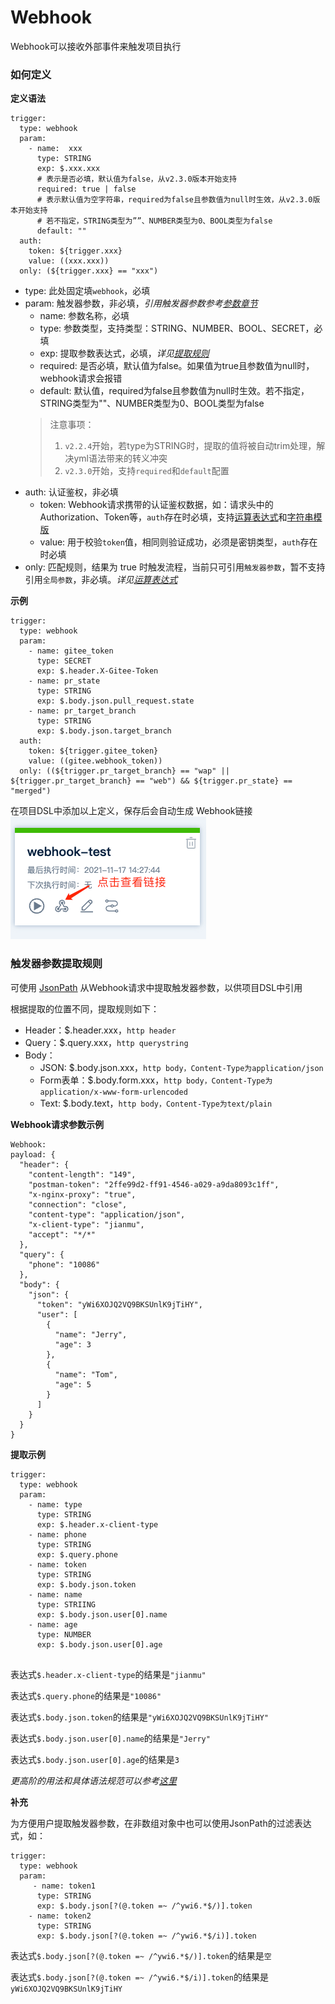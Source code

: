 # Webhook

Webhook可以接收外部事件来触发项目执行

### 如何定义

**定义语法**
```
trigger:
  type: webhook
  param:
    - name:  xxx
      type: STRING
      exp: $.xxx.xxx
      # 表示是否必填，默认值为false，从v2.3.0版本开始支持
      required: true | false
      # 表示默认值为空字符串，required为false且参数值为null时生效，从v2.3.0版本开始支持
      # 若不指定，STRING类型为””、NUMBER类型为0、BOOL类型为false
      default: ""
  auth: 
    token: ${trigger.xxx}
    value: ((xxx.xxx))
  only: (${trigger.xxx} == "xxx")
```
* type: 此处固定填`webhook`，必填
* param: 触发器参数，非必填，*引用触发器参数参考[参数章节](vars.md)*
    * name: 参数名称，必填
    * type: 参数类型，支持类型：STRING、NUMBER、BOOL、SECRET，必填
    * exp: 提取参数表达式，必填，*详见[提取规则](#触发器参数提取规则)*
    * required: 是否必填，默认值为false。如果值为true且参数值为null时，webhook请求会报错
    * default: 默认值，required为false且参数值为null时生效。若不指定，STRING类型为""、NUMBER类型为0、BOOL类型为false
  > 注意事项：
  > 1. `v2.2.4`开始，若type为STRING时，提取的值将被自动trim处理，解决yml语法带来的转义冲突
  > 2. `v2.3.0`开始，支持`required`和`default`配置
* auth: 认证鉴权，非必填
    * token: Webhook请求携带的认证鉴权数据，如：请求头中的Authorization、Token等，`auth`存在时必填，支持[运算表达式](expression.md#运算表达式)和[字符串模版](expression.md#字符串模版)
    * value: 用于校验`token`值，相同则验证成功，必须是密钥类型，`auth`存在时必填
* only: 匹配规则，结果为 true 时触发流程，当前只可引用`触发器参数`，暂不支持引用`全局参数`，非必填。*详见[运算表达式](expression.md)*

**示例**
```
trigger:
  type: webhook
  param:
    - name: gitee_token
      type: SECRET
      exp: $.header.X-Gitee-Token
    - name: pr_state
      type: STRING
      exp: $.body.json.pull_request.state
    - name: pr_target_branch
      type: STRING
      exp: $.body.json.target_branch
  auth:
    token: ${trigger.gitee_token}
    value: ((gitee.webhook_token))
  only: ((${trigger.pr_target_branch} == "wap" || ${trigger.pr_target_branch} == "web") && ${trigger.pr_state} == "merged")
```
在项目DSL中添加以上定义，保存后会自动生成 Webhook链接
![view-webhook.png](./images/view-webhook.png)

### 触发器参数提取规则

可使用 [JsonPath](https://goessner.net/articles/JsonPath/) 从Webhook请求中提取触发器参数，以供项目DSL中引用

根据提取的位置不同，提取规则如下：

* Header：$.header.xxx，`http header`
* Query：$.query.xxx，`http querystring`
* Body：
  * JSON: $.body.json.xxx，`http body，Content-Type为application/json`
  * Form表单：$.body.form.xxx，`http body，Content-Type为application/x-www-form-urlencoded`
  * Text: $.body.text，`http body，Content-Type为text/plain`

**Webhook请求参数示例**
```
Webhook:
payload: {
  "header": {
    "content-length": "149",
    "postman-token": "2ffe99d2-ff91-4546-a029-a9da8093c1ff",
    "x-nginx-proxy": "true",
    "connection": "close",
    "content-type": "application/json",
    "x-client-type": "jianmu",
    "accept": "*/*"
  },
  "query": {
    "phone": "10086"
  },
  "body": {
    "json": {
      "token": "yWi6XOJQ2VQ9BKSUnlK9jTiHY",
      "user": [
        {
          "name": "Jerry",
          "age": 3
        },
        {
          "name": "Tom",
          "age": 5
        }
      ]
    }
  }
}
```

**提取示例**
```
trigger:
  type: webhook
  param:
    - name: type
      type: STRING
      exp: $.header.x-client-type
    - name: phone
      type: STRING
      exp: $.query.phone
    - name: token
      type: STRING
      exp: $.body.json.token
    - name: name
      type: STRIING
      exp: $.body.json.user[0].name
    - name: age
      type: NUMBER
      exp: $.body.json.user[0].age
    
```
表达式`$.header.x-client-type`的结果是`"jianmu"`

表达式`$.query.phone`的结果是`"10086"`

表达式`$.body.json.token`的结果是`"yWi6XOJQ2VQ9BKSUnlK9jTiHY"`

表达式`$.body.json.user[0].name`的结果是`"Jerry"`

表达式`$.body.json.user[0].age`的结果是`3`

*更高阶的用法和具体语法规范可以参考[这里](https://goessner.net/articles/JsonPath/)*

**补充**

为方便用户提取触发器参数，在非数组对象中也可以使用JsonPath的过滤表达式，如：
```
trigger:
  type: webhook
  param:
     - name: token1
      type: STRING
      exp: $.body.json[?(@.token =~ /^ywi6.*$/)].token
    - name: token2
      type: STRING
      exp: $.body.json[?(@.token =~ /^ywi6.*$/i)].token
```
表达式`$.body.json[?(@.token =~ /^ywi6.*$/)].token`的结果是`空`

表达式`$.body.json[?(@.token =~ /^ywi6.*$/i)].token`的结果是`yWi6XOJQ2VQ9BKSUnlK9jTiHY`
